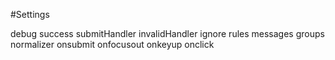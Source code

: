 #Settings

debug
success
submitHandler
invalidHandler
ignore
rules
messages
groups
normalizer
onsubmit
onfocusout
onkeyup
onclick
